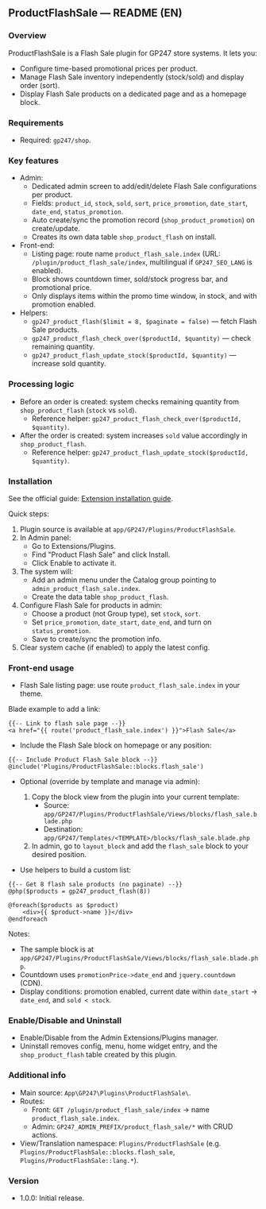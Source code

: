 ## ProductFlashSale — README (EN)

### Overview
ProductFlashSale is a Flash Sale plugin for GP247 store systems. It lets you:
- Configure time-based promotional prices per product.
- Manage Flash Sale inventory independently (stock/sold) and display order (sort).
- Display Flash Sale products on a dedicated page and as a homepage block.

### Requirements
- Required: `gp247/shop`.

### Key features
- Admin:
  - Dedicated admin screen to add/edit/delete Flash Sale configurations per product.
  - Fields: `product_id`, `stock`, `sold`, `sort`, `price_promotion`, `date_start`, `date_end`, `status_promotion`.
  - Auto create/sync the promotion record (`shop_product_promotion`) on create/update.
  - Creates its own data table `shop_product_flash` on install.
- Front-end:
  - Listing page: route name `product_flash_sale.index` (URL: `/plugin/product_flash_sale/index`, multilingual if `GP247_SEO_LANG` is enabled).
  - Block shows countdown timer, sold/stock progress bar, and promotional price.
  - Only displays items within the promo time window, in stock, and with promotion enabled.
- Helpers:
  - `gp247_product_flash($limit = 8, $paginate = false)` — fetch Flash Sale products.
  - `gp247_product_flash_check_over($productId, $quantity)` — check remaining quantity.
  - `gp247_product_flash_update_stock($productId, $quantity)` — increase sold quantity.

### Processing logic
- Before an order is created: system checks remaining quantity from `shop_product_flash` (`stock` vs `sold`).
  - Reference helper: `gp247_product_flash_check_over($productId, $quantity)`.
- After the order is created: system increases `sold` value accordingly in `shop_product_flash`.
  - Reference helper: `gp247_product_flash_update_stock($productId, $quantity)`.

### Installation
See the official guide: [Extension installation guide](https://gp247.net/en/docs/user-guide-extension/guide-to-installing-the-extension.html).

Quick steps:
1) Plugin source is available at `app/GP247/Plugins/ProductFlashSale`.
2) In Admin panel:
   - Go to Extensions/Plugins.
   - Find "Product Flash Sale" and click Install.
   - Click Enable to activate it.
3) The system will:
   - Add an admin menu under the Catalog group pointing to `admin_product_flash_sale.index`.
   - Create the data table `shop_product_flash`.
4) Configure Flash Sale for products in admin:
   - Choose a product (not Group type), set `stock`, `sort`.
   - Set `price_promotion`, `date_start`, `date_end`, and turn on `status_promotion`.
   - Save to create/sync the promotion info.
5) Clear system cache (if enabled) to apply the latest config.

### Front-end usage
- Flash Sale listing page: use route `product_flash_sale.index` in your theme.

Blade example to add a link:
```blade
{{-- Link to flash sale page --}}
<a href="{{ route('product_flash_sale.index') }}">Flash Sale</a>
```

- Include the Flash Sale block on homepage or any position:
```blade
{{-- Include Product Flash Sale block --}}
@include('Plugins/ProductFlashSale::blocks.flash_sale')
```

- Optional (override by template and manage via admin):
  1) Copy the block view from the plugin into your current template:
     - Source: `app/GP247/Plugins/ProductFlashSale/Views/blocks/flash_sale.blade.php`
     - Destination: `app/GP247/Templates/<TEMPLATE>/blocks/flash_sale.blade.php`
  2) In admin, go to `layout_block` and add the `flash_sale` block to your desired position.

- Use helpers to build a custom list:
```blade
{{-- Get 8 flash sale products (no paginate) --}}
@php($products = gp247_product_flash(8))

@foreach($products as $product)
    <div>{{ $product->name }}</div>
@endforeach
```

Notes:
- The sample block is at `app/GP247/Plugins/ProductFlashSale/Views/blocks/flash_sale.blade.php`.
- Countdown uses `promotionPrice->date_end` and `jquery.countdown` (CDN).
- Display conditions: promotion enabled, current date within `date_start` → `date_end`, and `sold < stock`.

### Enable/Disable and Uninstall
- Enable/Disable from the Admin Extensions/Plugins manager.
- Uninstall removes config, menu, home widget entry, and the `shop_product_flash` table created by this plugin.

### Additional info
- Main source: `App\GP247\Plugins\ProductFlashSale\`.
- Routes:
  - Front: `GET /plugin/product_flash_sale/index` → name `product_flash_sale.index`.
  - Admin: `GP247_ADMIN_PREFIX/product_flash_sale/*` with CRUD actions.
- View/Translation namespace: `Plugins/ProductFlashSale` (e.g. `Plugins/ProductFlashSale::blocks.flash_sale`, `Plugins/ProductFlashSale::lang.*`).

### Version
- 1.0.0: Initial release.

